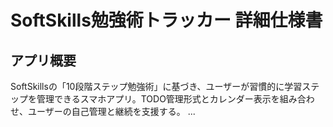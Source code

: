 
# SoftSkills勉強術トラッカー 詳細仕様書

## アプリ概要
SoftSkillsの「10段階ステップ勉強術」に基づき、ユーザーが習慣的に学習ステップを管理できるスマホアプリ。TODO管理形式とカレンダー表示を組み合わせ、ユーザーの自己管理と継続を支援する。
...
